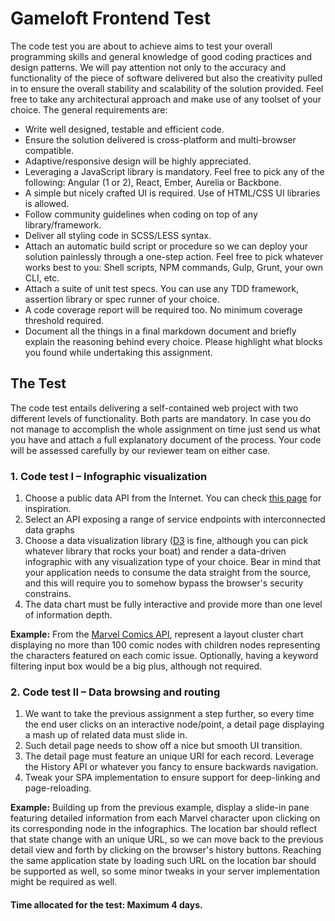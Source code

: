 # Gameloft Frontend Test
The code test you are about to achieve aims to test your overall programming skills and general knowledge of good coding practices and design patterns. We will pay attention not only to the accuracy and functionality of the piece of software delivered but also the creativity pulled in to ensure the overall stability and scalability of the solution provided. Feel free to take any architectural approach and make use of any toolset of your choice. The general requirements are:

* Write well designed, testable and efficient code.
* Ensure the solution delivered is cross-platform and multi-browser compatible.
* Adaptive/responsive design will be highly appreciated.
* Leveraging a JavaScript library is mandatory. Feel free to pick any of the following: Angular (1 or 2), React, Ember, Aurelia or Backbone.
* A simple but nicely crafted UI is required. Use of HTML/CSS UI libraries is allowed.
* Follow community guidelines when coding on top of any library/framework.
* Deliver all styling code in SCSS/LESS syntax.
* Attach an automatic build script or procedure so we can deploy your solution painlessly through a one-step action. Feel free to pick whatever works best to you: Shell scripts, NPM commands, Gulp, Grunt, your own CLI, etc.
* Attach a suite of unit test specs. You can use any TDD framework, assertion library or spec runner of your choice.
* A code coverage report will be required too. No minimum coverage threshold required.
* Document all the things in a final markdown document and briefly explain the reasoning behind every choice. Please highlight what blocks you found while undertaking this assignment.

## The Test

The code test entails delivering a self-contained web project with two different levels of functionality. Both parts are mandatory. In case you do not manage to accomplish the whole assignment on time just send us what you have and attach a full explanatory document of the process. Your code will be assessed carefully by our reviewer team on either case.

### 1. Code test I – Infographic visualization
1. Choose a public data API from the Internet. You can check [this page](https://github.com/toddmotto/public-apis) for inspiration.
2. Select an API exposing a range of service endpoints with interconnected data graphs
3. Choose a data visualization library ([D3](https://d3js.org/) is fine, although you can pick whatever library that rocks your boat) and render a data-driven infographic with any visualization type of your choice. Bear in mind that your application needs to consume the data straight from the source, and this will require you to somehow bypass the browser's security constrains.
4. The data chart must be fully interactive and provide more than one level of information depth.

**Example:** From the [Marvel Comics API](http://developer.marvel.com/), represent a layout cluster chart displaying  no more than 100 comic nodes with children nodes representing the characters featured on each comic issue. Optionally, having a keyword filtering input box would be a big plus, although not required.

### 2. Code test II – Data browsing and routing
1. We want to take the previous assignment a step further, so every time the end user clicks on an interactive node/point, a detail page displaying a mash up of related data must slide in.
2. Such detail page needs to show off a nice but smooth UI transition.
3. The detail page must feature an unique URI for each record. Leverage the History API or whatever you fancy to ensure backwards navigation.
4. Tweak your SPA implementation to ensure support for deep-linking and page-reloading.

**Example:** Building up from the previous example, display a slide-in pane featuring detailed information from each Marvel character upon clicking on its corresponding node in the infographics. The location bar should reflect that state change with an unique URL, so we can move back to the previous detail view and forth by clicking on the browser's history buttons. Reaching  the same application state by loading such URL on the location bar should be supported as well, so some minor tweaks in your server implementation might be required as well.

#### Time allocated for the test: Maximum 4 days.
